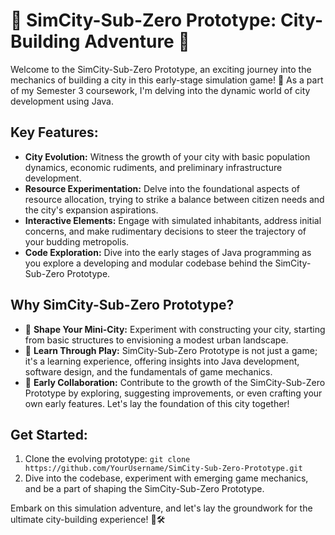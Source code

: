 # 🚀 SimCity-Sub-Zero Prototype: City-Building Adventure 🌆

Welcome to the SimCity-Sub-Zero Prototype, an exciting journey into the mechanics of building a city in this early-stage simulation game! 🌟 As a part of my Semester 3 coursework, I'm delving into the dynamic world of city development using Java.

## Key Features:

- **City Evolution:** Witness the growth of your city with basic population dynamics, economic rudiments, and preliminary infrastructure development.
- **Resource Experimentation:** Delve into the foundational aspects of resource allocation, trying to strike a balance between citizen needs and the city's expansion aspirations.
- **Interactive Elements:** Engage with simulated inhabitants, address initial concerns, and make rudimentary decisions to steer the trajectory of your budding metropolis.
- **Code Exploration:** Dive into the early stages of Java programming as you explore a developing and modular codebase behind the SimCity-Sub-Zero Prototype.

## Why SimCity-Sub-Zero Prototype?

- 🌇 **Shape Your Mini-City:** Experiment with constructing your city, starting from basic structures to envisioning a modest urban landscape.
- 🧠 **Learn Through Play:** SimCity-Sub-Zero Prototype is not just a game; it's a learning experience, offering insights into Java development, software design, and the fundamentals of game mechanics.
- 🤝 **Early Collaboration:** Contribute to the growth of the SimCity-Sub-Zero Prototype by exploring, suggesting improvements, or even crafting your own early features. Let's lay the foundation of this city together!

## Get Started:

1. Clone the evolving prototype: `git clone https://github.com/YourUsername/SimCity-Sub-Zero-Prototype.git`
2. Dive into the codebase, experiment with emerging game mechanics, and be a part of shaping the SimCity-Sub-Zero Prototype.

Embark on this simulation adventure, and let's lay the groundwork for the ultimate city-building experience! 🌃🛠️

